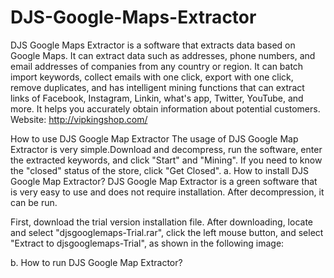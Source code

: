 # DJS-Google-Maps-Extractor
DJS Google Maps Extractor is a software that extracts data based on Google Maps. It can extract data such as addresses, phone numbers, and email addresses of companies from any country or region. It can batch import keywords, collect emails with one click, export with one click, remove duplicates, and has intelligent mining functions that can extract links of Facebook, Instagram, Linkin, what's app, Twitter, YouTube, and more. It helps you accurately obtain information about potential customers.
<br>
Website: http://vipkingshop.com/
<br>

How to use DJS Google Map Extractor
The usage of DJS Google Map Extractor is very simple.Download and decompress, run the software, enter the extracted keywords, and click "Start" and "Mining". If you need to know the "closed" status of the store, click "Get Closed".
a. How to install DJS Google Map Extractor?
DJS Google Map Extractor is a green software that is very easy to use and does not require installation. After decompression, it can be run.

First, download the trial version installation file. After downloading, locate and select "djsgooglemaps-Trial.rar", click the left mouse button, and select "Extract to djsgooglemaps-Trial\", as shown in the following image:
<img scr="https://supcache.miancp.com/data/vipkingshop.com/help/images/googlemaps1.png">

b. How to run DJS Google Map Extractor?
